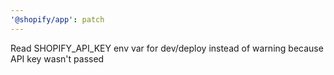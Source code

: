```yaml
---
'@shopify/app': patch
---
```


Read SHOPIFY_API_KEY env var for dev/deploy instead of warning because API key wasn't passed
